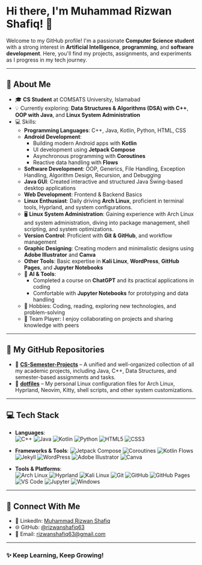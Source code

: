 # Hi there, I'm Muhammad Rizwan Shafiq! 👋

Welcome to my GitHub profile! I'm a passionate **Computer Science student** with a strong interest in **Artificial Intelligence**, **programming**, and **software development**. Here, you'll find my projects, assignments, and experiments as I progress in my tech journey.

---

## 🚀 About Me
- 🎓 **CS Student** at COMSATS University, Islamabad
- 💡 Currently exploring: **Data Structures & Algorithms (DSA) with C++**, **OOP with Java**, and **Linux System Administration**
- 💻 Skills:  
  - **Programming Languages**: C++, Java, Kotlin, Python, HTML, CSS
  - **Android Development**:  
    - Building modern Android apps with **Kotlin**  
    - UI development using **Jetpack Compose**  
    - Asynchronous programming with **Coroutines**  
    - Reactive data handling with **Flows**
  - **Software Development**: OOP, Generics, File Handling, Exception Handling, Algorithm Design, Recursion, and Debugging
  - **Java GUI**: Created interactive and structured Java Swing-based desktop applications
  - **Web Development**: Frontend & Backend Basics  
  - **Linux Enthusiast**: Daily driving **Arch Linux**, proficient in terminal tools, Hyprland, and system configurations.
  - 🖥️ **Linux System Administration**: Gaining experience with Arch Linux and system administration, diving into package management, shell scripting, and system optimizations.
  - **Version Control**: Proficient with **Git & GitHub**, and workflow management  
  - **Graphic Designing**: Creating modern and minimalistic designs using **Adobe Illustrator** and **Canva**  
  - **Other Tools**: Basic expertise in **Kali Linux**, **WordPress**, **GitHub Pages**, and **Jupyter Notebooks**  
  - 🧠 **AI & Tools**:  
    - Completed a course on **ChatGPT** and its practical applications in coding  
    - Comfortable with **Jupyter Notebooks** for prototyping and data handling  
  - 🎨 Hobbies: Coding, reading, exploring new technologies, and problem-solving  
  - 🤝 Team Player: I enjoy collaborating on projects and sharing knowledge with peers

---

## 🌟 My GitHub Repositories
- 📂 **[CS-Semester-Projects](https://github.com/rizwanshafiq63/CS-Semester-Projects.git)** – A unified and well-organized collection of all my academic projects, including Java, C++, Data Structures, and semester-based assignments and tasks.
- 📂 **[dotfiles](https://github.com/rizwanshafiq63/dotfiles.git)** – My personal Linux configuration files for Arch Linux, Hyprland, Neovim, Kitty, shell scripts, and other system customizations.

---

## 💻 Tech Stack
- **Languages**:  
  ![C++](https://img.shields.io/badge/C%2B%2B-00599C?style=for-the-badge&logo=c%2B%2B&logoColor=white)
  ![Java](https://img.shields.io/badge/Java-007396?style=for-the-badge&logo=java&logoColor=white)
  ![Kotlin](https://img.shields.io/badge/Kotlin-7F52FF?style=for-the-badge&logo=kotlin&logoColor=white)
  ![Python](https://img.shields.io/badge/Python-3776AB?style=for-the-badge&logo=python&logoColor=white)
  ![HTML5](https://img.shields.io/badge/HTML5-E34F26?style=for-the-badge&logo=html5&logoColor=white)
  ![CSS3](https://img.shields.io/badge/CSS3-1572B6?style=for-the-badge&logo=css3&logoColor=white)

- **Frameworks & Tools**:
  ![Jetpack Compose](https://img.shields.io/badge/Jetpack%20Compose-4285F4?style=for-the-badge&logo=jetpackcompose&logoColor=white)
  ![Coroutines](https://img.shields.io/badge/Kotlin%20Coroutines-0095D5?style=for-the-badge&logo=kotlin&logoColor=white)
  ![Kotlin Flows](https://img.shields.io/badge/Kotlin%20Flows-5C2D91?style=for-the-badge&logo=kotlin&logoColor=white)
  ![Jekyll](https://img.shields.io/badge/Jekyll-CC0000?style=for-the-badge&logo=jekyll&logoColor=white)
  ![WordPress](https://img.shields.io/badge/WordPress-21759B?style=for-the-badge&logo=wordpress&logoColor=white)
  ![Adobe Illustrator](https://img.shields.io/badge/Adobe%20Illustrator-FF9A00?style=for-the-badge&logo=adobeillustrator&logoColor=white)
  ![Canva](https://img.shields.io/badge/Canva-00C4CC?style=for-the-badge&logo=canva&logoColor=white)

- **Tools & Platforms**:  
  ![Arch Linux](https://img.shields.io/badge/Arch_Linux-1793D1?style=for-the-badge&logo=arch-linux&logoColor=white)
  ![Hyprland](https://img.shields.io/badge/Hyprland-8A2BE2?style=for-the-badge&logo=linux&logoColor=white)
  ![Kali Linux](https://img.shields.io/badge/Kali%20Linux-557C8D?style=for-the-badge&logo=kali-linux&logoColor=white)
  ![Git](https://img.shields.io/badge/Git-F05032?style=for-the-badge&logo=git&logoColor=white)
  ![GitHub](https://img.shields.io/badge/GitHub-181717?style=for-the-badge&logo=github&logoColor=white)
  ![GitHub Pages](https://img.shields.io/badge/GitHub%20Pages-181717?style=for-the-badge&logo=github&logoColor=white)
  ![VS Code](https://img.shields.io/badge/VS%20Code-007ACC?style=for-the-badge&logo=visual-studio-code&logoColor=white)
  ![Jupyter](https://img.shields.io/badge/Jupyter-F37626?style=for-the-badge&logo=jupyter&logoColor=white)
  ![Windows](https://img.shields.io/badge/Windows-0078D4?style=for-the-badge&logo=windows&logoColor=white)  

---

## 📧 Connect With Me
- 💼 LinkedIn: [Muhammad Rizwan Shafiq](https://www.linkedin.com/in/rizwanshafiq63?utm_source=share&utm_campaign=share_via&utm_content=profile&utm_medium=android_app)
- 🌐 GitHub: [@rizwanshafiq63](https://github.com/rizwanshafiq63)
- 📧 Email: [rizwanshafiq63@gmail.com](mailto:rizwanshafiq63@gmail.com)
<!--
---

## 📊 GitHub Stats
![Your GitHub stats](https://github-readme-stats.vercel.app/api?username=rizwanshafiq63&show_icons=true&theme=radical)
-->
---

### ✨ Keep Learning, Keep Growing!
